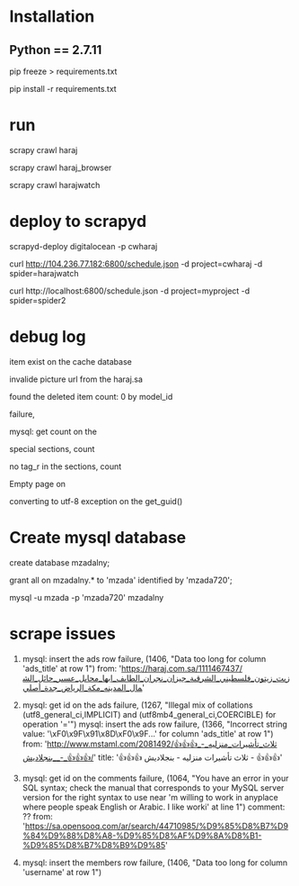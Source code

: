 # Installation
## Python == 2.7.11

pip freeze > requirements.txt

pip install -r requirements.txt


# run 	
scrapy crawl haraj

scrapy crawl haraj_browser

scrapy crawl harajwatch

# deploy to scrapyd

scrapyd-deploy digitalocean -p cwharaj

curl http://104.236.77.182:6800/schedule.json -d project=cwharaj -d spider=harajwatch

curl http://localhost:6800/schedule.json -d project=myproject -d spider=spider2

# debug log

item exist  on the cache database

invalide picture url from the haraj.sa

found the deleted item count: 0 by model_id

failure,

mysql: get count on the

special sections, count

no tag_r in the sections, count

Empty page on

converting to utf-8 exception on the get_guid()

# Create mysql database

create database mzadalny;

grant all on mzadalny.* to 'mzada' identified by 'mzada720';

mysql -u mzada -p 'mzada720' mzadalny


# scrape issues

 1. mysql: insert the ads row failure, (1406, "Data too long for column 'ads_title' at row 1")
    from: 'https://haraj.com.sa/1111467437/زيت_زيتون_فلسطيني_الشرقية_جيزان_نجران_الطايف_ابها_محايل_عسير_حائل_الشمال_المدينه_مكة_الرياض_جدة_أصلي'

 2. mysql: get id on the ads failure, (1267, "Illegal mix of collations (utf8_general_ci,IMPLICIT) and (utf8mb4_general_ci,COERCIBLE) for operation '='")
    mysql: insert the ads row failure, (1366, "Incorrect string value: '\\xF0\\x9F\\x91\\x8D\\xF0\\x9F...' for column 'ads_title' at row 1")
    from: 'http://www.mstaml.com/2081492/👍👍👍_ثلاث_تأشيرات_منزليه_-_بنجلاديش_-_👍👍👍/'
    title: '👍👍👍 ثلاث تأشيرات منزليه - بنجلاديش - 👍👍👍'                  

 3. mysql: get id on the comments failure, (1064, "You have an error in your SQL syntax; check the manual that corresponds to your MySQL server version for the right syntax to use near 'm willing to work in anyplace where people speak English or Arabic. I like worki' at line 1")
    comment: ??
    from: 'https://sa.opensooq.com/ar/search/44710985/%D9%85%D8%B7%D9%84%D9%88%D8%A8-%D9%85%D8%AF%D9%8A%D8%B1-%D9%85%D8%B7%D8%B9%D9%85'             
            
 4. mysql: insert the members row failure, (1406, "Data too long for column 'username' at row 1")            
            
            
            
            
            
            
            
            